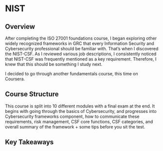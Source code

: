 # NIST

## Overview

After completing the ISO 27001 foundations course, I began exploring other widely recognized frameworks in GRC that every Information Security and Cybersecurity professional should be familiar with. That’s when I discovered the NIST-CSF. As I reviewed various job descriptions, I consistently noticed that NIST-CSF was frequently mentioned as a key requirement. Therefore, I knew that this should be something I study next. 

I decided to go through another fundamentals course, this time on Coursera. 

## Course Structure

This course is split into 10 different modules with a final exam at the end. It begins with going through the basics of Cybersecurity, and progresses into Cybersecurity frameworks component, how to communicate these requirements, risk management, CSF core functions, CSF categories, and overall summary of the framework + some tips before you sit the test.

## Key Takeaways



